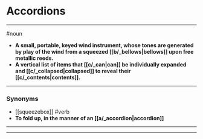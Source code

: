 # Accordions
---
#noun
- **A small, portable, keyed wind instrument, whose tones are generated by play of the wind from a squeezed [[b/_bellows|bellows]] upon free metallic reeds.**
- **A vertical list of items that [[c/_can|can]] be individually expanded and [[c/_collapsed|collapsed]] to reveal their [[c/_contents|contents]].**
---
### Synonyms
- [[squeezebox]]
#verb
- **To fold up, in the manner of an [[a/_accordion|accordion]]**
---
---

